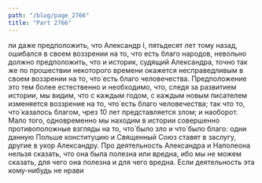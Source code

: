 ```yaml
---
path: "/blog/page_2766"
title: "Part 2766"
---
```


ли даже предположить, что Александр I, пятьдесят лет тому назад, ошибался в своем воззрении на то, что есть благо народов, невольно должно предположить, что и историк, судящий Александра, точно так же по прошествии некоторого времени окажется несправедливым в своем воззрении на то, что̀ есть благо человечества. Предположение это тем более естественно и необходимо, что, следя за развитием истории, мы видим, что с каждым годом, с каждым новым писателем изменяется воззрение на то, что̀ есть благо человечества; так что то, что̀ казалось благом, чрез 10 лет представляется злом; и наоборот. Мало того, одновременно мы находим в истории совершенно противоположные взгляды на то, что́ было зло и что́ было благо: одни данную Польше конституцию и Священный Союз ставят в заслугу, другие в укор Александру.
Про деятельность Александра и Наполеона нельзя сказать, что она была полезна или вредна, ибо мы не можем сказать, для чего она полезна и для чего вредна. Если деятельность эта кому-нибудь не нрави
